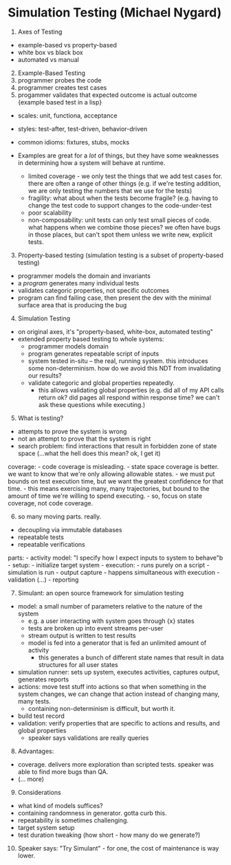 Simulation Testing (Michael Nygard)
===================================

1. Axes of Testing
  - example-based vs property-based
  - white box vs black box
  - automated vs manual

2. Example-Based Testing
  1. programmer probes the code
  2. programmer creates test cases
  3. progammer validates that expected outcome is actual outcome
  {example based test in a lisp}

  - scales: unit, functiona, acceptance
  - styles: test-after, test-driven, behavior-driven
  - common idioms: fixtures, stubs, mocks

  - Examples are great for a _lot_ of things, but they have some weaknesses in determining how a system will behave at runtime.
    - limited coverage - we only test the things that we add test cases for. there are often a range of other things (e.g. if we're testing addition, we are only testing the numbers that we use for the tests)
    - fragility: what about when the tests become fragile? (e.g. having to change the test code to support changes to the code-under-test
    - poor scalability
    - non-composability: unit tests can only test small pieces of code. what happens when we combine those pieces? we often have bugs in those places, but can't spot them unless we write new, explicit tests.
 
 3. Property-based testing (simulation testing is a subset of property-based testing)
  - programmer models the domain and invariants
  - a _program_ generates many individual tests
  - validates categoric properties, not specific outcomes
  - program can find failing case, then present the dev with the minimal surface area that is producing the bug

4. Simulation Testing
  - on original axes, it's "property-based, white-box, automated testing"
  - extended property based testing to whole systems:
    - programmer models domain
    - program generates repeatable script of inputs
    - system tested in-situ – the real, running system. this introduces some non-determinism. how do we avoid this NDT from invalidating our results?
    - validate categoric and global properties repeatedly.
      - this allows validating global properties (e.g. did all of my API calls return ok? did pages all respond within response time? we can't ask these questions while executing.)

5. What is testing?
  - attempts to prove the system is wrong
  - not an attempt to prove that the system is right
  - search problem: find interactions that result in forbidden zone of state space (...what the hell does this mean? ok, I get it)

  coverage:
    - code coverage is misleading.
    - state space coverage is better. we want to know that we're only allowing allowable states.
    - we must put bounds on test execution time, but we want the greatest confidence for that time.
      - this means exercising many, many trajectories, but bound to the amount of time we're willing to spend executing.
      - so, focus on state coverage, not code coverage.
 
6. so many moving parts. really.
  - decoupling via immutable databases
  - repeatable tests
  - repeatable verifications

  parts:
    - activity model: "I specify how I expect inputs to system to behave"b
    - setup:
      - initialize target system
    - execution:
      - runs purely on a script
      - simulation is run
    - output capture
      - happens simultaneous with execution
    - validation (...)
    - reporting


7. Simulant: an open source framework for simulation testing
  - model: a small number of parameters relative to the nature of the system
    - e.g. a user interacting with system goes through {x} states
    - tests are broken up into event streams per-user
    - stream output is written to test results
    - model is fed into a generator that is fed an unlimited amount of activity
      - this generates a bunch of different state names that result in data structures for all user states
  - simulation runner: sets up system, executes activities, captures output, generates reports
  - actions: move test stuff into actions so that when something in the system changes, we can change that action instead of changing many, many tests. 
    - containing non-determinism is difficult, but worth it.
  - build test record
  - validation: verify properties that are specific to actions and results, and global properties
    - speaker says validations are really queries

 8. Advantages:
  - coverage. delivers more exploration than scripted tests. speaker was able to find more bugs than QA.
  - (... more)


9. Considerations
  - what kind of models suffices?
  - containing randomness in generator. gotta curb this.
  - repeatability is sometimes challenging.
  - target system setup
  - test duration tweaking (how short - how many do we generate?)

10. Speaker says: "Try Simulant" - for one, the cost of maintenance is way lower.
